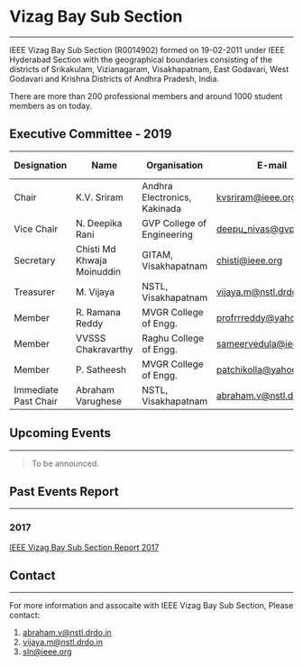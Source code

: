 # Vizag Bay Sub Section
---

IEEE Vizag Bay Sub Section (R0014902) formed on 19-02-2011 under IEEE Hyderabad Section with the geographical boundaries consisting of the districts of Srikakulam, Vizianagaram, Visakhapatnam, East Godavari, West Godavari and Krishna Districts of Andhra Pradesh, India.

There are more than 200 professional members and around 1000 student members as on today.

## Executive Committee - 2019

| Designation          | Name                       | Organisation                 | E-mail                  | Membership No |
| -------------------- | -------------------------- | ---------------------------- | ----------------------- | ------------- |
| Chair                | K.V. Sriram                | Andhra Electronics, Kakinada | kvsriram@ieee.org       | M 80722944    |
| Vice Chair           | N. Deepika Rani            | GVP College of Engineering   | deepu_nivas@gvpce.ac.in | M 93372269    |
| Secretary            | Chisti Md Khwaja Moinuddin | GITAM, Visakhapatnam         | chisti@ieee.org         | M 92561628    |
| Treasurer            | M. Vijaya                  | NSTL, Visakhapatnam          | vijaya.m@nstl.drdo.in   | M 92784897    |
| Member               | R. Ramana Reddy            | MVGR College of Engg.        | profrrreddy@yahoo.co.in | M 90492686    |
| Member               | VVSSS Chakravarthy         | Raghu College of Engg.       | sameervedula@ieee.org   | M 94191926    |
| Member               | P. Satheesh                | MVGR College of Engg.        | patchikolla@yahoo.com   | SM 93723412   |
| Immediate Past Chair | Abraham Varughese          | NSTL, Visakhapatnam          | abraham.v@nstl.drdo.in  | M 92536131    |

## Upcoming Events
---

> To be announced.

## Past Events Report

---

### 2017

[IEEE Vizag Bay Sub Section Report 2017](/user/docs/sub-sections/vizag/events/Events_2017_Vizag_Bay.pdf)

## Contact

---

For more information and assocaite with IEEE Vizag Bay Sub Section, Please contact:  
1. abraham.v@nstl.drdo.in  
2. vijaya.m@nstl.drdo.in  
3. sln@ieee.org